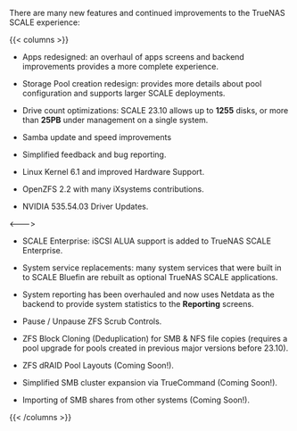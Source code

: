 ---
---

There are many new features and continued improvements to the TrueNAS SCALE experience:

{{< columns >}}

* Apps redesigned: an overhaul of apps screens and backend improvements provides a more complete experience.

* Storage Pool creation redesign: provides more details about pool configuration and supports larger SCALE deployments.

* Drive count optimizations: SCALE 23.10 allows up to **1255** disks, or more than **25PB** under management on a single system.

* Samba update and speed improvements

* Simplified feedback and bug reporting.

* Linux Kernel 6.1 and improved Hardware Support.

* OpenZFS 2.2 with many iXsystems contributions.

* NVIDIA 535.54.03 Driver Updates.

<--->

* SCALE Enterprise: iSCSI ALUA support is added to TrueNAS SCALE Enterprise.

* System service replacements: many system services that were built in to SCALE Bluefin are rebuilt as optional TrueNAS SCALE applications.

* System reporting has been overhauled and now uses Netdata as the backend to provide system statistics to the **Reporting** screens.

* Pause / Unpause ZFS Scrub Controls.

* ZFS Block Cloning (Deduplication) for SMB & NFS file copies (requires a pool upgrade for pools created in previous major versions before 23.10).

* ZFS dRAID Pool Layouts (Coming Soon!).

* Simplified SMB cluster expansion via TrueCommand (Coming Soon!).

* Importing of SMB shares from other systems (Coming Soon!).

{{< /columns >}}







